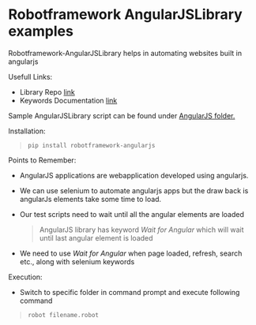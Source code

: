 # Robotframework AngularJSLibrary examples

Robotframework-AngularJSLibrary helps in automating websites built in angularjs

Usefull Links:

 - Library Repo [link](https://github.com/Selenium2Library/robotframework-angularjs)
 - Keywords Documentation [link](http://selenium2library.github.io/robotframework-angularjs/)

Sample AngularJSLibrary script can be found under [AngularJS folder.](/AngularJS)

Installation:

  > `pip install robotframework-angularjs`

Points to Remember:

 - AngularJS applications are webapplication developed using angularjs. 
 - We can use selenium to automate angularjs apps but the draw back is angularJs elements take some time to load. 
 - Our test scripts need to wait until all the angular elements are loaded

    > AngularJS library has keyword _Wait for Angular_ which will wait until last angular element is loaded

  - We need to use _Wait for Angular_ when page loaded, refresh, search etc., along with selenium keywords

Execution: 

 - Switch to specific folder in command prompt and execute following command
  > `robot filename.robot`